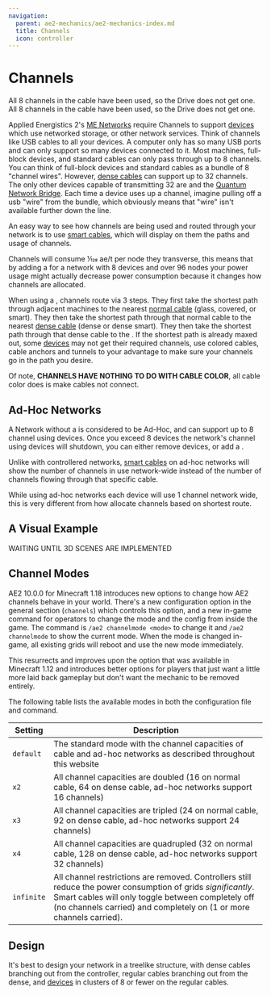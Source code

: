 ```yaml
---
navigation:
  parent: ae2-mechanics/ae2-mechanics-index.md
  title: Channels
  icon: controller
---
```


# Channels

<GameScene zoom="8">
  <ImportStructure src="../assets/assemblies/channel_demonstration_1.snbt" />

  <LineAnnotation color="#33ff33" x1="1" x2="2.4" y1=".4" y2=".4" z1=".7" z2=".7" alwaysOnTop={true}/>
  <LineAnnotation color="#33ff33" x1="1" x2="2.4" y1=".6" y2=".6" z1=".7" z2=".7" alwaysOnTop={true}/>
  <LineAnnotation color="#33ff33" x1="1" x2="2.6" y1=".4" y2=".4" z1=".6" z2=".6" alwaysOnTop={true}/>
  <LineAnnotation color="#33ff33" x1="1" x2="2.6" y1=".6" y2=".6" z1=".6" z2=".6" alwaysOnTop={true}/>
  <LineAnnotation color="#33ff33" x1="1" x2="2.6" y1=".6" y2=".6" z1=".6" z2=".6" alwaysOnTop={true}/>

  <LineAnnotation color="#33ff33" x1="2.4" x2="2.4" y1=".6" y2=".6" z1=".7" z2="1.5" alwaysOnTop={true}/>
  <LineAnnotation color="#33ff33" x1="2.4" x2="2.4" y1=".4" y2=".4" z1=".7" z2="1.5" alwaysOnTop={true}/>
  <LineAnnotation color="#33ff33" x1="2.6" x2="2.6" y1=".6" y2=".6" z1=".6" z2="1.5" alwaysOnTop={true}/>
  <LineAnnotation color="#33ff33" x1="2.6" x2="2.6" y1=".4" y2=".4" z1=".6" z2="1.5" alwaysOnTop={true}/>

  <LineAnnotation color="#33ff33" x1="2.1" x2="2.4" y1=".6" y2=".6" z1="1.5" z2="1.5" alwaysOnTop={true}/>
  <LineAnnotation color="#33ff33" x1="2.6" x2="2.9" y1=".4" y2=".4" z1="1.5" z2="1.5" alwaysOnTop={true}/>

  <LineAnnotation color="#33ff33" x1="2.6" x2="2.6" y1=".6" y2=".9" z1="1.5" z2="1.5" alwaysOnTop={true}/>
  <LineAnnotation color="#33ff33" x1="2.4" x2="2.4" y1=".1" y2=".4" z1="1.5" z2="1.5" alwaysOnTop={true}/>

  <LineAnnotation color="#33ff33" x1="1" x2="3.5" y1=".6" y2=".6" z1=".4" z2=".4" alwaysOnTop={true}/>
  <LineAnnotation color="#33ff33" x1="1" x2="3.5" y1=".4" y2=".4" z1=".4" z2=".4" alwaysOnTop={true}/>

  <LineAnnotation color="#33ff33" x1="3.5" x2="3.5" y1=".6" y2=".9" z1=".4" z2=".4" alwaysOnTop={true}/>
  <LineAnnotation color="#33ff33" x1="3.5" x2="3.5" y1=".1" y2=".4" z1=".4" z2=".4" alwaysOnTop={true}/>

  <LineAnnotation color="#33ff33" x1="1" x2="1.5" y1=".6" y2=".6" z1=".3" z2=".3" alwaysOnTop={true}/>
  <LineAnnotation color="#33ff33" x1="1" x2="1.5" y1=".4" y2=".4" z1=".3" z2=".3" alwaysOnTop={true}/>

  <LineAnnotation color="#33ff33" x1="1.5" x2="1.5" y1=".6" y2=".9" z1=".3" z2=".3" alwaysOnTop={true}/>
  <LineAnnotation color="#33ff33" x1="1.5" x2="1.5" y1=".1" y2=".4" z1=".3" z2=".3" alwaysOnTop={true}/>

  <LineAnnotation color="#ff3333" x1="3.5" x2="5.5" y1=".5" y2=".5" z1=".5" z2=".5" alwaysOnTop={true}>
  All 8 channels in the cable have been used, so the Drive does not get one.  
  </LineAnnotation>

  <LineAnnotation color="#993333" x1="1" x2="1.25" y1=".5" y2=".5" z1=".5" z2=".5" alwaysOnTop={true}/>
  <LineAnnotation color="#993333" x1="1.5" x2="1.75" y1=".5" y2=".5" z1=".5" z2=".5" alwaysOnTop={true}/>
  <LineAnnotation color="#993333" x1="2" x2="2.25" y1=".5" y2=".5" z1=".5" z2=".5" alwaysOnTop={true}/>
  <LineAnnotation color="#993333" x1="2.5" x2="2.75" y1=".5" y2=".5" z1=".5" z2=".5" alwaysOnTop={true}/>
  <LineAnnotation color="#993333" x1="3" x2="3.25" y1=".5" y2=".5" z1=".5" z2=".5" alwaysOnTop={true}/>

  <DiamondAnnotation x="3.6" y="0.5" z="0.5" color="#ff0000">
        All 8 channels in the cable have been used, so the Drive does not get one.
    </DiamondAnnotation>

  <IsometricCamera yaw="15" pitch="30" />
</GameScene>

Applied Energistics 2's [ME Networks](me-network-connections.md) require
Channels to support [devices](../ae2-mechanics/devices.md) which use networked storage, or other network
services. Think of channels like USB cables to all your devices. A computer only has so many USB ports and can only support
so many devices connected to it. Most machines, full-block devices, and standard cables can only pass through
up to 8 channels. You can think of full-block devices and standard cables as a bundle of 8 "channel wires". However, [dense cables](../items-blocks-machines/cables.md) can support up
to 32 channels. The only other devices capable of transmitting 32 are <ItemLink id="me_p2p_tunnel" />
and the [Quantum Network Bridge](../items-blocks-machines/quantum_bridge.md). Each time a device uses up a channel, imagine pulling off a usb "wire" from
the bundle, which obviously means that "wire" isn't available further down the line.

An easy way to see how channels are being used and routed through your network is to use [smart cables](../items-blocks-machines/cables.md), which will display on them the paths and usage of channels.

Channels will consume 1⁄128 ae/t per node they transverse, this means that by
adding a <ItemLink id="controller" /> for a
network with 8 devices and over 96 nodes your power usage might actually
decrease power consumption because it changes how channels are allocated.

When using a <ItemLink id="controller" />,
channels route via 3 steps. They first take the shortest path through adjacent machines to the nearest [normal cable](../items-blocks-machines/cables.md)
(glass, covered, or smart). They then take the shortest path through that normal cable to the nearest [dense cable](../items-blocks-machines/cables.md)
(dense or dense smart). They then take the shortest path through that dense cable to the <ItemLink id="controller" />.
If the shortest path is already maxed out, some [devices](devices.md) may not get their required channels, use
colored cables, cable anchors and tunnels to your advantage to make sure your channels go in the path you desire.

Of note, **CHANNELS HAVE NOTHING TO DO WITH CABLE COLOR**, all cable color does is make cables not connect.

## Ad-Hoc Networks

A Network without a <ItemLink id="controller" />
is considered to be Ad-Hoc, and can support up to 8 channel using devices.
Once you exceed 8 devices the network's channel using devices will shutdown,
you can either remove devices, or add a <ItemLink id="controller" />.

Unlike with controllered networks, [smart cables](../items-blocks-machines/cables.md) on ad-hoc networks will show the number
of channels in use network-wide instead of the number of channels flowing through that specific cable.

While using ad-hoc networks each device will
use 1 channel network wide, this is very different from how <ItemLink id="controller" /> allocate channels based on
shortest route.

## A Visual Example

WAITING UNTIL 3D SCENES ARE IMPLEMENTED

## Channel Modes

AE2 10.0.0 for Minecraft 1.18 introduces new options to change how AE2 channels behave in your world.
There's a new configuration option in the general section (`channels`) which controls this option, and a new in-game
command for operators to change the mode and the config from inside the game. The command is `/ae2 channelmode <mode>`
to change it and `/ae2 channelmode` to show the current mode. When the mode is changed in-game, all existing grids will
reboot and use the new mode immediately.

This resurrects and improves upon the option that was available in Minecraft 1.12 and introduces better options for
players that just want a little more laid back gameplay but don't want the mechanic to be removed entirely.

The following table lists the available modes in both the configuration file and command.

| Setting    | Description                                                                                                                                                                                                                               |
| ---------- | ----------------------------------------------------------------------------------------------------------------------------------------------------------------------------------------------------------------------------------------- |
| `default`  | The standard mode with the channel capacities of cable and ad-hoc networks as described throughout this website                                                                                                                           |
| `x2`       | All channel capacities are doubled (16 on normal cable, 64 on dense cable, ad-hoc networks support 16 channels)                                                                                                                           |
| `x3`       | All channel capacities are tripled (24 on normal cable, 92 on dense cable, ad-hoc networks support 24 channels)                                                                                                                           |
| `x4`       | All channel capacities are quadrupled (32 on normal cable, 128 on dense cable, ad-hoc networks support 32 channels)                                                                                                                       |
| `infinite` | All channel restrictions are removed. Controllers still reduce the power consumption of grids *significantly*. Smart cables will only toggle between completely off (no channels carried) and completely on (1 or more channels carried). |

## Design

It's best to design your network in a treelike structure, with dense cables branching out from the controller, regular cables
branching out from the dense, and [devices](../ae2-mechanics/devices.md) in clusters of 8 or fewer on the regular cables.

<GameScene zoom="3">
  <ImportStructure src="../assets/assemblies/treelike_network_structure.snbt" />
  <IsometricCamera yaw="315" pitch="30" />
</GameScene>

